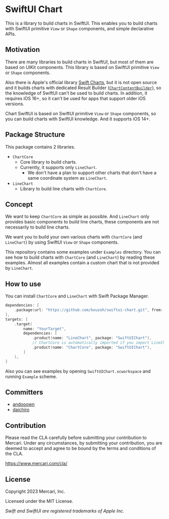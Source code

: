 # SwiftUI Chart

This is a library to build charts in SwiftUI. This enables you to build charts with SwiftUI primitive `View` or `Shape` components, and simple declarative APIs.

## Motivation
There are many libraries to build charts in SwiftUI, but most of them are based on UIKit components. This library is based on SwiftUI primitive `View` or `Shape` components.

Also there is Apple's official library [Swift Charts](https://developer.apple.com/documentation/charts), but it is not open source and it builds charts with dedicated Result Builder ([`ChartContentBuilder`](https://developer.apple.com/documentation/charts/chartcontentbuilder)), so the knowledge of SwiftUI can't be used to build charts. In addition, it requires iOS 16+, so it can't be used for apps that support older iOS versions.

Chart SwiftUI is based on SwiftUI primitive `View` or `Shape` components, so you can build charts with SwiftUI knowledge. And it supports iOS 14+.

## Package Structure
This package contains 2 libraries.

- `ChartCore`
  - Core library to build charts.
  - Currently, it supports only `LineChart`.
    - We don't have a plan to support other charts that don't have a same coordinate system as `LineChart`.
- `LineChart`
  - Library to build line charts with `ChartCore`.

## Concept
We want to keep `ChartCore` as simple as possible. And `LineChart` only provides basic components to build line charts, these components are not necessarily to build line charts.

We want you to build your own various charts with `ChartCore` (and `LineChart`) by using SwiftUI `View` or `Shape` components.

This repository contains some examples under `Examples` directory. You can see how to build charts with `ChartCore` (and `LineChart`) by reading these examples. Almost all examples contain a custom chart that is not provided by `LineChart`.

## How to use
You can install `ChartCore` and `LineChart` with Swift Package Manager.

```swift
dependencies: [
    .package(url: "https://github.com/kouzoh/swiftui-chart.git", from: "0.1.0"),
],
targets: [
    .target(
        name: "YourTarget",
        dependencies: [
            .product(name: "LineChart", package: "SwiftUIChart"),
            // ChartCore is automatically imported if you import LineChart.
            .product(name: "ChartCore", package: "SwiftUIChart"),
        ]
    ),
]
```

Also you can see examples by opening `SwiftUIChart.xcworkspace` and running `Example` scheme.

## Committers
- [andooown](https://github.com/andooown)
- [daichiro](https://github.com/daichiro)

## Contribution

Please read the CLA carefully before submitting your contribution to Mercari. Under any circumstances, by submitting your contribution, you are deemed to accept and agree to be bound by the terms and conditions of the CLA.

https://www.mercari.com/cla/

## License

Copyright 2023 Mercari, Inc.

Licensed under the MIT License.

_Swift and SwiftUI are registered trademarks of Apple Inc._
